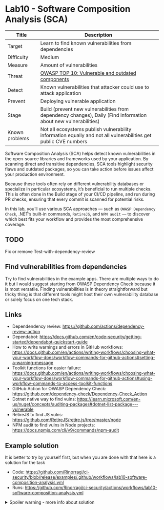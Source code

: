 # Lab10 - Software Composition Analysis (SCA)

| Title          | Description                                                                                                              |
| -------------- | ------------------------------------------------------------------------------------------------------------------------ |
| Target         | Learn to find known vulnerabilities from dependencies                                                                    |
| Difficulty     | Medium                                                                                                                   |
| Measure        | Amount of vulnerabilities                                                                                                |
| Threat         | [OWASP TOP 10: Vulnerable and outdated components](https://owasp.org/Top10/A06_2021-Vulnerable_and_Outdated_Components/) |
| Detect         | Known vulnerabilities that attacker could use to attack application                                                      |
| Prevent        | Deploying vulnerable application                                                                                         |
| Stage          | Build (prevent new vulnerabilities from dependency changes), Daily (Find information about new vulnerabilities)          |
| Known problems | Not all ecosystems publish vulnerability information equally and not all vulnerabilities get public CVE numbers          |

Software Composition Analysis (SCA) helps detect known vulnerabilities in the open-source libraries and frameworks used by your application. By scanning direct and transitive dependencies, SCA tools highlight security flaws and outdated packages, so you can take action before issues affect your production environment.

Because these tools often rely on different vulnerability databases or specialize in particular ecosystems, it’s beneficial to run multiple checks. This is often done in the Build stage of your CI/CD pipeline, and run during PR checks, ensuring that every commit is scanned for potential risks.

In this lab, you’ll use various SCA approaches — such as `OWASP Dependency Check`, .NET’s built-in commands, `RetireJS`, and `NPM audit` — to discover which best fits your workflow and provides the most comprehensive coverage.

## TODO

Fix or remove Test-with-dependency-review

## Find vulnerabilities from dependencies

Try to find vulnerabilities in the example apps. There are multiple ways to do it but I would suggest starting from OWASP Dependency Check because it is most versatile. Finding vulnerabilities is in theory straightforward but tricky thing is that different tools might host their own vulnerability database or solely focus on one tech stack.

## Links

- Dependendency review: <https://github.com/actions/dependency-review-action>
- Dependabot: <https://docs.github.com/en/code-security/getting-started/dependabot-quickstart-guide>
- How to write warnings and errors in GitHub workflows: <https://docs.github.com/en/actions/writing-workflows/choosing-what-your-workflow-does/workflow-commands-for-github-actions#setting-a-warning-message>
- Toolkit functions for easier failure: <https://docs.github.com/en/actions/writing-workflows/choosing-what-your-workflow-does/workflow-commands-for-github-actions#using-workflow-commands-to-access-toolkit-functions>
- GitHub Action for OWASP Dependency Check: <https://github.com/dependency-check/Dependency-Check_Action>
- Dotnet native way to find vulns: <https://learn.microsoft.com/en-us/nuget/concepts/auditing-packages#dotnet-list-package---vulnerable>
- RetireJS to find JS vulns: <https://github.com/RetireJS/retire.js/tree/master/node>
- NPM audit to find vulns in Node projects: <https://docs.npmjs.com/cli/v9/commands/npm-audit>

## Example solution

It is better to try by yourself first, but when you are done with that here is a solution for the task

- Code: <https://github.com/Rinorragi/ci-security/blob/release/examples/.github/workflows/lab10-software-composition-analysis.yml>
- Runs: <https://github.com/Rinorragi/ci-security/actions/workflows/lab10-software-composition-analysis.yml>

<details>
  <summary>Spoiler warning - more info about solution</summary>
  
### OWASP Dependency Check

It creates a nice HTML report which finds the NuGet and JS vulnerabilities hidden in the solution.

### dotnet list package --vulnerable --include-transitive

Requires a bit of ducktape around to make it suitable for build pipelines. Although it is very convenient way to test when you are building e.g. .NET API. Even when the dotnet application is build purely from .NET template it does not find the JS vulnerabilities which came with the template.

### RetireJS

Has multiple ouput options and fits nicely to build pipeline. Although it naturally misses the NuGet vulnerabilities and only reports the JS ones.

### Dependabot

Dependabot has also noticed need for updates that can be found from: <https://github.com/Rinorragi/ci-security/pulls>

</details>

